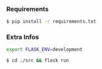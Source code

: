 ### Requirements

```bash
$ pip install -r requirements.txt
```
### Extra Infos

```bash
export FLASK_ENV=development
```

```bash
$ cd ./src && flask run
```